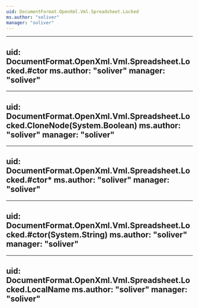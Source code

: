 ```yaml
---
uid: DocumentFormat.OpenXml.Vml.Spreadsheet.Locked
ms.author: "soliver"
manager: "soliver"
---
```


---
uid: DocumentFormat.OpenXml.Vml.Spreadsheet.Locked.#ctor
ms.author: "soliver"
manager: "soliver"
---

---
uid: DocumentFormat.OpenXml.Vml.Spreadsheet.Locked.CloneNode(System.Boolean)
ms.author: "soliver"
manager: "soliver"
---

---
uid: DocumentFormat.OpenXml.Vml.Spreadsheet.Locked.#ctor*
ms.author: "soliver"
manager: "soliver"
---

---
uid: DocumentFormat.OpenXml.Vml.Spreadsheet.Locked.#ctor(System.String)
ms.author: "soliver"
manager: "soliver"
---

---
uid: DocumentFormat.OpenXml.Vml.Spreadsheet.Locked.LocalName
ms.author: "soliver"
manager: "soliver"
---
